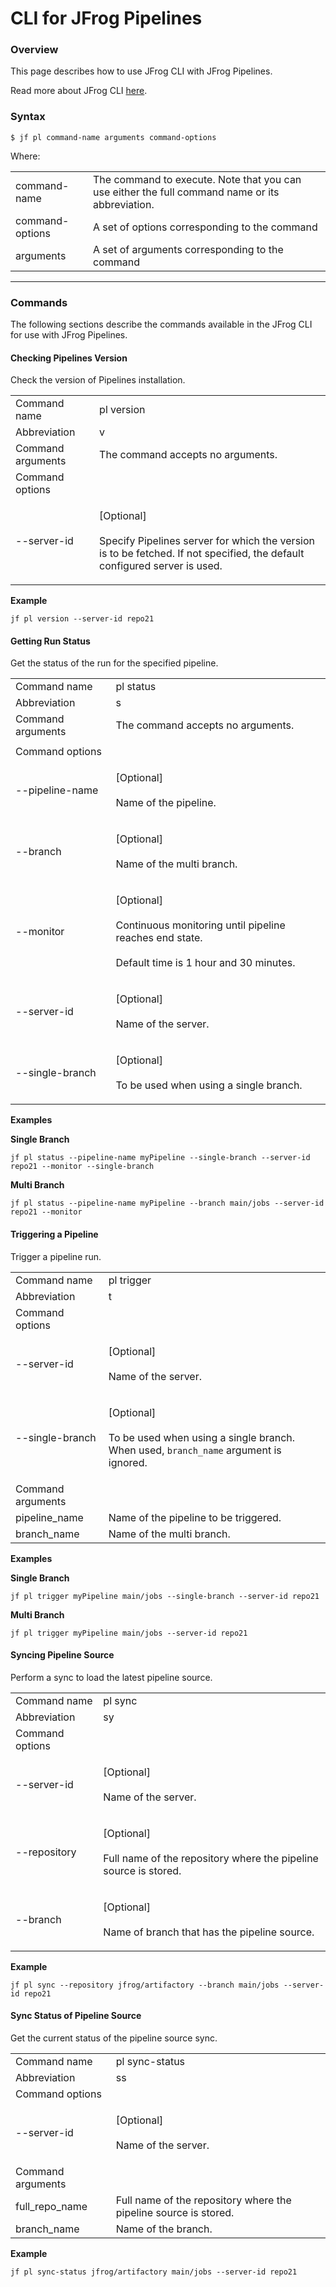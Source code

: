 # CLI for JFrog Pipelines

### Overview

This page describes how to use JFrog CLI with JFrog Pipelines.

Read more about JFrog CLI [here](https://jfrog-external.fluidtopics.net/r/help/JFrog-CLI/JFrog-CLI).

### Syntax

```
$ jf pl command-name arguments command-options
```

Where:

|                 |                                                                                                 |
| --------------- | ----------------------------------------------------------------------------------------------- |
| command-name    | The command to execute. Note that you can use either the full command name or its abbreviation. |
| command-options | A set of options corresponding to the command                                                   |
| arguments       | A set of arguments corresponding to the command                                                 |

***

### Commands

The following sections describe the commands available in the JFrog CLI for use with JFrog Pipelines.

#### Checking Pipelines Version

Check the version of Pipelines installation.

|                   |                                                                                                                                                    |
| ----------------- | -------------------------------------------------------------------------------------------------------------------------------------------------- |
| Command name      | pl version                                                                                                                                         |
| Abbreviation      | v                                                                                                                                                  |
| Command arguments | The command accepts no arguments.                                                                                                                  |
| Command options   |                                                                                                                                                    |
| --server-id       | <p>[Optional]<br><br>Specify Pipelines server for which the version is to be fetched. If not specified, the default configured server is used.</p> |

**Example**

```
jf pl version --server-id repo21
```

#### Getting Run Status

Get the status of the run for the specified pipeline.

|                   |                                                                                                                                |
| ----------------- | ------------------------------------------------------------------------------------------------------------------------------ |
| Command name      | pl status                                                                                                                      |
| Abbreviation      | s                                                                                                                              |
| Command arguments | The command accepts no arguments.                                                                                              |
|                   |                                                                                                                                |
| Command options   |                                                                                                                                |
| --pipeline-name   | <p>[Optional]<br><br>Name of the pipeline.</p>                                                                                 |
| --branch          | <p>[Optional]<br><br>Name of the multi branch.</p>                                                                             |
| --monitor         | <p>[Optional]<br><br>Continuous monitoring until pipeline reaches end state.<br><br>Default time is 1 hour and 30 minutes.</p> |
| --server-id       | <p>[Optional]<br><br>Name of the server.</p>                                                                                   |
| --single-branch   | <p>[Optional]<br><br>To be used when using a single branch.</p>                                                                |

**Examples**

**Single Branch**

```
jf pl status --pipeline-name myPipeline --single-branch --server-id repo21 --monitor --single-branch
```

**Multi Branch**

```
jf pl status --pipeline-name myPipeline --branch main/jobs --server-id repo21 --monitor
```

#### Triggering a Pipeline

Trigger a pipeline run.

|                   |                                                                                                                          |
| ----------------- | ------------------------------------------------------------------------------------------------------------------------ |
| Command name      | pl trigger                                                                                                               |
| Abbreviation      | t                                                                                                                        |
| Command options   |                                                                                                                          |
| --server-id       | <p>[Optional]<br><br>Name of the server.</p>                                                                             |
| --single-branch   | <p>[Optional]<br><br>To be used when using a single branch. When used, <code>branch_name</code> argument is ignored.</p> |
| Command arguments |                                                                                                                          |
| pipeline\_name    | Name of the pipeline to be triggered.                                                                                    |
| branch\_name      | Name of the multi branch.                                                                                                |

**Examples**

**Single Branch**

```
jf pl trigger myPipeline main/jobs --single-branch --server-id repo21
```

**Multi Branch**

```
jf pl trigger myPipeline main/jobs --server-id repo21
```

####

#### Syncing Pipeline Source

Perform a sync to load the latest pipeline source.

|                 |                                                                                           |
| --------------- | ----------------------------------------------------------------------------------------- |
| Command name    | pl sync                                                                                   |
| Abbreviation    | sy                                                                                        |
| Command options |                                                                                           |
| --server-id     | <p>[Optional]<br><br>Name of the server.</p>                                              |
| --repository    | <p>[Optional]<br><br>Full name of the repository where the pipeline source is stored.</p> |
| --branch        | <p>[Optional]<br><br>Name of branch that has the pipeline source.</p>                     |

**Example**

```
jf pl sync --repository jfrog/artifactory --branch main/jobs --server-id repo21
```

#### Sync Status of Pipeline Source

Get the current status of the pipeline source sync.

|                   |                                                                  |
| ----------------- | ---------------------------------------------------------------- |
| Command name      | pl sync-status                                                   |
| Abbreviation      | ss                                                               |
| Command options   |                                                                  |
| --server-id       | <p>[Optional]<br><br>Name of the server.</p>                     |
| Command arguments |                                                                  |
| full\_repo\_name  | Full name of the repository where the pipeline source is stored. |
| branch\_name      | Name of the branch.                                              |

**Example**

```
jf pl sync-status jfrog/artifactory main/jobs --server-id repo21
```
